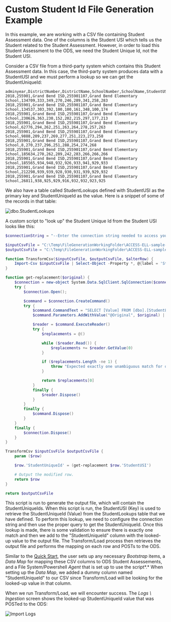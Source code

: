 # Custom Student Id File Generation Example

In this example, we are working with a CSV file containing Student Assessment
data. One of the columns is the Student USI which tells us the Student related
to the Student Assessment. However, in order to load this Student Assessment to
the ODS, we need the Student Unique Id, not the Student USI.

Consider a CSV file from a third-party system which contains this Student
Assessment data. In this case, the third-party system produces data with a
StudentUSI and we must perform a lookup so we can get the StudentUniqueId:

```text title="StudentAssessmentsWithStudentUSI.csv"
adminyear,DistrictNumber,DistrictName,SchoolNumber,SchoolName,StudentUSI,listeningss_adj,speakingss_adj,readingss_adj,writingss_adj,comprehensionss_adj,oralss_adj,literacyss_adj,Overallss_adj
2018,255901,Grand Bend ISD,255901107,Grand Bend Elementary School,134709,333,349,270,246,289,341,258,283
2018,255901,Grand Bend ISD,255901107,Grand Bend Elementary School,134537,303,392,100,100,161,348,100,174
2018,255901,Grand Bend ISD,255901107,Grand Bend Elementary School,230626,363,230,152,202,215,297,177,213
2018,255901,Grand Bend ISD,255901107,Grand Bend Elementary School,62776,294,262,251,263,264,278,257,263
2018,255901,Grand Bend ISD,255901107,Grand Bend Elementary School,9888,209,237,269,277,251,223,273,258
2018,255901,Grand Bend ISD,255901107,Grand Bend Elementary School,8,270,237,296,251,288,254,274,268
2018,255901,Grand Bend ISD,255901107,Grand Bend Elementary School,185634,270,262,289,242,283,266,266,266
2018,255901,Grand Bend ISD,255901107,Grand Bend Elementary School,185565,934,948,932,926,933,941,929,933
2018,255901,Grand Bend ISD,255901107,Grand Bend Elementary School,212298,939,939,928,930,931,939,929,932
2018,255901,Grand Bend ISD,255901107,Grand Bend Elementary School,26811,938,925,929,916,932,932,923,925
```

We also have a table called StudentLookups defined with StudentUSI as the
primary key and StudentUniqueId as the value. Here is a snippet of some of the
records in that table:

![dbo.StudentLookups](https://edfi.atlassian.net/wiki/download/thumbnails/24117519/image2020-1-23_15-39-12.png?version=1&modificationDate=1579816932767&cacheVersion=1&api=v2&width=134&height=114)

A custom script to "look up" the Student Unique Id from the Student USI looks
like this:

```powershell title="StudentIdLookup.ps1"
$connectionString = "--Enter the connection string needed to access your lookup table--"

$inputCsvFile = "C:\Temp\FileGenerationWorkingFolder\ACCESS-ELL-sample-2018-GrandBend-With-StudentUSI.csv"
$outputCsvFile = "C:\Temp\FileGenerationWorkingFolder\ACCESS-ELL-sample-2018-GrandBend-With-StudentUniqueID.csv"

function TransformCsv($inputCsvFile, $outputCsvFile, $alterRow) {
    Import-Csv $inputCsvFile | Select-Object -Property *, @{label = 'StudentUniqueId'; expression = "0"} | ForEach-Object { Invoke-Command $alterRow -ArgumentList $_ } | Export-Csv $outputCsvFile -NoTypeInformation
}

function get-replacement($original) {
    $connection = new-object System.Data.SqlClient.SqlConnection($connectionString)
    try {
        $connection.Open();

        $command = $connection.CreateCommand()
        try {
            $command.CommandText = "SELECT [Value] FROM [dbo].[StudentLookups] WHERE [Key] = @Original"
            $command.Parameters.AddWithValue("@Original", $original) | Out-Null

            $reader = $command.ExecuteReader()
            try {
                $replacements = @()

                while ($reader.Read()) {
                    $replacements += $reader.GetValue(0)
                }

                if ($replacements.Length -ne 1) {
                    throw "Expected exactly one unambiguous match for original id '$($original)' but found $($replacements.Count) matches."
                }

                return $replacements[0]
            }
            finally {
                $reader.Dispose()
            }
        }
        finally {
            $command.Dispose()
        }
    }
    finally {
        $connection.Dispose()
    }
}

TransformCsv $inputCsvFile $outputCsvFile {
    param ($row)

    $row.'StudentUniqueId' = (get-replacement $row.'StudentUSI')

    # Output the modified row.
    return $row
}

return $outputCsvFile
```

This script is run to generate the output file, which will contain the
StudentUniqueIds. When this script is run, the StudentUSI (Key) is used to
retrieve the StudentUniqueId (Value) from the StudentLookups table that we have
defined. To perform this lookup, we need to configure the connection string and
then use the proper query to get the StudentUniqueId. Once this lookup is made,
there is some validation to ensure there is exactly one match and then we add to
the "StudentUniqueId" column with the looked-up value to the output file. The
Transform/Load process then retrieves the output file and performs the mapping
on each row and POSTs to the ODS.

Similar to the [Quick Start](../../../getting-started/quick-start), the user
sets up any necessary _Bootstrap_ items, a _Data Map_ for mapping these CSV
columns to ODS Student Assessements, and a File System/Powershell _Agent_ that
is set up to use the script*.* When setting up the _Data Map_, we added a dummy
column named "StudentUniqueId" to our CSV since Transform/Load will be looking
for the looked-up value in that column.

When we run Transform/Load, we will encounter success. The _Logs \\ Ingestion_
screen shows the looked-up StudentUniqueId value that was POSTed to the ODS:

![Import Logs](https://edfi.atlassian.net/wiki/download/thumbnails/24117519/image2020-1-23_15-53-40.png?version=1&modificationDate=1579816932637&cacheVersion=1&api=v2&width=920&height=345)
